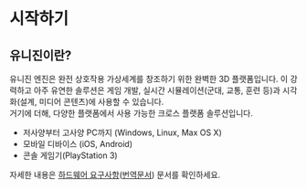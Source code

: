 # 시작하기
## 유니진이란?
유니진 엔진은 완전 상호작용 가상세계를 창조하기 위한 완벽한 3D 플랫폼입니다. 이 강력하고 아주 유연한 솔루션은 게임 개발, 실시간 시뮬레이션(군대, 교통, 훈련 등)과 시각화(설계, 미디어 콘텐츠)에 사용할 수 있습니다.   
거기에 더해, 다양한 플랫폼에서 사용 가능한 크로스 플랫폼 솔루션입니다.
- 저사양부터 고사양 PC까지 (Windows, Linux, Max OS X)
- 모바일 디바이스 (iOS, Android)
- 콘솔 게임기(PlayStation 3) 

자세한 내용은 [하드웨어 요구사항](https://developer.unigine.com/en/docs/1.0/start/hardware?rlang=cpp, "원문")([번역문서](./Hadware%20Requirement.md)) 문서를 확인하세요.